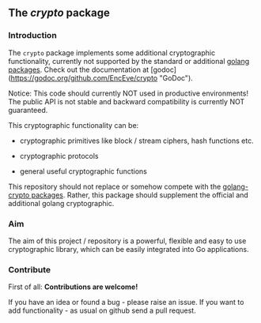 ## The *crypto* package

### Introduction

The `crypto` package implements some additional cryptographic functionality, currently not supported by the standard or additional [golang packages](https://golang.org/pkg/ "Offical golang packages").
Check out the documentation at [godoc] (https://godoc.org/github.com/EncEve/crypto "GoDoc").

Notice:
This code should currently NOT used in productive environments!
The public API is not stable and backward compatibility is currently NOT guaranteed.

This cryptographic functionality can be:

* cryptographic primitives like block / stream ciphers, hash functions etc.

* cryptographic protocols

* general useful cryptographic functions

This repository should not replace or somehow compete with the [golang-crypto packages](https://godoc.org/golang.org/x/crypto "Additional golang crypto packages"). Rather, this package should supplement the official and additional golang cryptographic.

### Aim

The aim of this project / repository is a powerful, flexible and easy to use cryptographic library,
which can be easily integrated into Go applications.  

### Contribute

First of all: **Contributions are welcome!**
 
If you have an idea or found a bug - please raise an issue. If you want to add functionality - as usual on github send a pull request.

